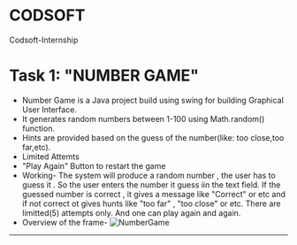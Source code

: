 # CODSOFT
Codsoft-Internship

# Task 1: "NUMBER GAME"
* Number Game is a Java project build using swing for building Graphical User Interface. 
* It generates random numbers between 1-100 using Math.random() function.
* Hints are provided based on the guess of the number(like: too close,too far,etc).
* Limited Attemts
*  "Play Again" Button to restart the game 
* Working-
  The system will produce a random number , the user has to guess it .
  So the user enters the number it guess iin the text field.
  If the guessed number is correct , it gives a message like "Correct" or etc and if not correct ot gives hunts like "too far" , "too close" or etc.
  There are limitted(5) attempts only.
  And one can play again and again.
* Overview of the frame-
                  ![NumberGame](https://github.com/user-attachments/assets/1a2fd5a2-38f8-458a-b463-a7677de51bc4)
---------------------------------------------------------------------------------------------------------------------------------------------------------------------

  


